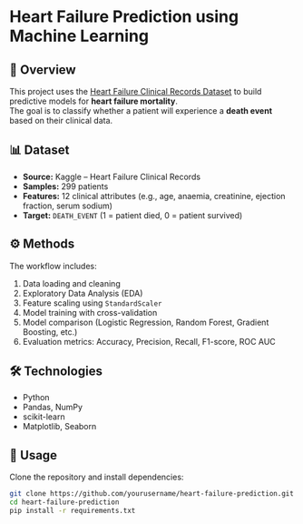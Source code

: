 # Heart Failure Prediction using Machine Learning

## 📌 Overview
This project uses the [Heart Failure Clinical Records Dataset](https://www.kaggle.com/datasets/andrewmvd/heart-failure-clinical-data) to build predictive models for **heart failure mortality**.  
The goal is to classify whether a patient will experience a **death event** based on their clinical data.

## 📊 Dataset
- **Source:** Kaggle – Heart Failure Clinical Records  
- **Samples:** 299 patients  
- **Features:** 12 clinical attributes (e.g., age, anaemia, creatinine, ejection fraction, serum sodium)  
- **Target:** `DEATH_EVENT` (1 = patient died, 0 = patient survived)

## ⚙️ Methods
The workflow includes:
1. Data loading and cleaning  
2. Exploratory Data Analysis (EDA)  
3. Feature scaling using `StandardScaler`  
4. Model training with cross-validation  
5. Model comparison (Logistic Regression, Random Forest, Gradient Boosting, etc.)  
6. Evaluation metrics: Accuracy, Precision, Recall, F1-score, ROC AUC  

## 🛠️ Technologies
- Python  
- Pandas, NumPy  
- scikit-learn  
- Matplotlib, Seaborn  

## 🚀 Usage
Clone the repository and install dependencies:

```bash
git clone https://github.com/yourusername/heart-failure-prediction.git
cd heart-failure-prediction
pip install -r requirements.txt
